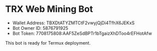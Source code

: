# TRX Web Mining Bot

- Wallet Address: TBXDtATYZMTCtF2vwyjQjDi4TfhX6JEKxS
- Bot Owner ID: 5876791925
- Bot Token: 7708175808:AAF5ZeSdBPTr1bTgaizXhDToo4rEFHotAfw

This bot is ready for Termux deployment.
